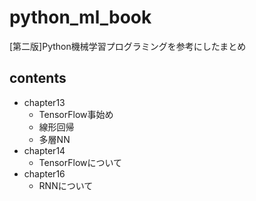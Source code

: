 # python_ml_book
[第二版]Python機械学習プログラミングを参考にしたまとめ

## contents
- chapter13
  - TensorFlow事始め
  - 線形回帰
  - 多層NN
- chapter14
  - TensorFlowについて
- chapter16
  - RNNについて
